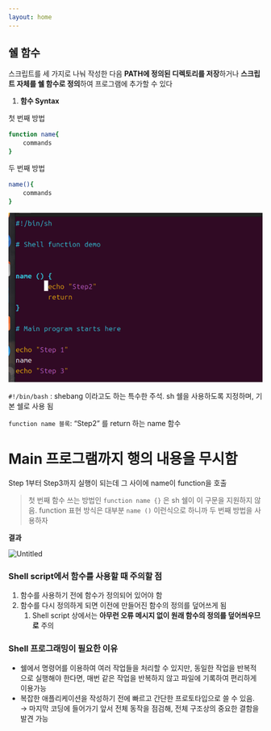 ```yaml
---
layout: home
---
```


## 쉘 함수

스크립트를 세 가지로 나눠 작성한 다음 **PATH에 정의된 디렉토리를 저장**하거나 **스크립트 자체를 쉘 함수로 정의**하여 프로그램에 추가할 수 있다

1. **함수 Syntax**

첫 번째 방법

```bash
function name{
	commands
} 
```

두 번째 방법

```bash
name(){
	commands
}
```

![Untitled](./SHELL_IMAGES/SHELL1.png)

`#!/bin/bash` : shebang 이라고도 하는 특수한 주석. sh 쉘을 사용하도록 지정하며, 기본 쉘로 사용 됨

`function name 블록`: “Step2” 를 return 하는 name 함수

# Main 프로그램까지 행의 내용을 무시함

Step 1부터 Step3까지 실행이 되는데 그 사이에 name이 function을 호출 

> 첫 번째 함수 쓰는 방법인 `function name {}` 은 sh 쉘이 이 구문을 지원하지 않음. function 표현 방식은 대부분 `name ()` 이런식으로 하니까 두 번째 방법을 사용하자
> 

********결과********

![Untitled](./SHELL_IMAGES/2.png)

### Shell script에서 함수를 사용할 때 주의할 점

1. 함수를 사용하기 전에 함수가 정의되어 있어야 함
2. 함수를 다시 정의하게 되면 이전에 만들어진 함수의 정의를 덮어쓰게 됨
    1. Shell script 상에서는 **아무런 오류 메시지 없이 원래 함수의 정의를 덮어씌우므로** 주의

### Shell 프로그래밍이 필요한 이유

- 쉘에서 명령어를 이용하여 여러 작업들을 처리할 수 있지만, 동일한 작업을 반복적으로 실행해야 한다면, 매번 같은 작업을 반복하지 않고 파일에 기록하여 편리하게 이용가능
- 복잡한 애플리케이션을 작성하기 전에 빠르고 간단한 프로토타입으로 쓸 수 있음.
→ 마지막 코딩에 들어가기 앞서 전체 동작을 점검해, 전체 구조상의 중요한 결함을 발견 가능